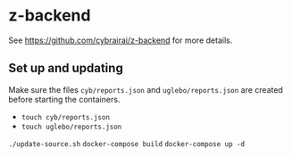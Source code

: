 # z-backend

See https://github.com/cybrairai/z-backend for more details.

## Set up and updating

Make sure the files `cyb/reports.json` and `uglebo/reports.json` are
created before starting the containers.

- `touch cyb/reports.json`
- `touch uglebo/reports.json`

`./update-source.sh`
`docker-compose build`
`docker-compose up -d`
